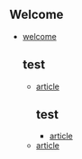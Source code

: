 ## Welcome
- [welcome](dhilip.md)
    ## test
  - [article](dhilip.md)
    ## test
    - [article](dhilip.md)
  - [article](dhilip.md)
